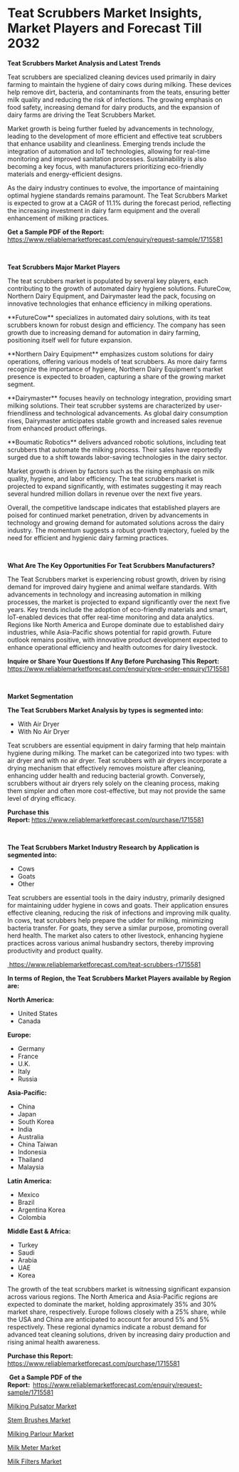 <p><h1>Teat Scrubbers Market Insights, Market Players and Forecast Till 2032</h1></p><p><strong>Teat Scrubbers Market Analysis and Latest Trends</strong></p>
<p><p>Teat scrubbers are specialized cleaning devices used primarily in dairy farming to maintain the hygiene of dairy cows during milking. These devices help remove dirt, bacteria, and contaminants from the teats, ensuring better milk quality and reducing the risk of infections. The growing emphasis on food safety, increasing demand for dairy products, and the expansion of dairy farms are driving the Teat Scrubbers Market.</p><p>Market growth is being further fueled by advancements in technology, leading to the development of more efficient and effective teat scrubbers that enhance usability and cleanliness. Emerging trends include the integration of automation and IoT technologies, allowing for real-time monitoring and improved sanitation processes. Sustainability is also becoming a key focus, with manufacturers prioritizing eco-friendly materials and energy-efficient designs.</p><p>As the dairy industry continues to evolve, the importance of maintaining optimal hygiene standards remains paramount. The Teat Scrubbers Market is expected to grow at a CAGR of 11.1% during the forecast period, reflecting the increasing investment in dairy farm equipment and the overall enhancement of milking practices.</p></p>
<p><strong>Get a Sample PDF of the Report:&nbsp;</strong> <a href="https://www.reliablemarketforecast.com/enquiry/request-sample/1715581?utm_campaign=1197&utm_medium=2&utm_source=Github&utm_content=ia&utm_term=09042025&utm_id=teat-scrubbers">https://www.reliablemarketforecast.com/enquiry/request-sample/1715581</a></p>
<p>&nbsp;</p>
<p><strong>Teat Scrubbers Major Market Players</strong></p>
<p><p>The teat scrubbers market is populated by several key players, each contributing to the growth of automated dairy hygiene solutions. FutureCow, Northern Dairy Equipment, and Dairymaster lead the pack, focusing on innovative technologies that enhance efficiency in milking operations.</p><p>**FutureCow** specializes in automated dairy solutions, with its teat scrubbers known for robust design and efficiency. The company has seen growth due to increasing demand for automation in dairy farming, positioning itself well for future expansion.</p><p>**Northern Dairy Equipment** emphasizes custom solutions for dairy operations, offering various models of teat scrubbers. As more dairy farms recognize the importance of hygiene, Northern Dairy Equipment's market presence is expected to broaden, capturing a share of the growing market segment.</p><p>**Dairymaster** focuses heavily on technology integration, providing smart milking solutions. Their teat scrubber systems are characterized by user-friendliness and technological advancements. As global dairy consumption rises, Dairymaster anticipates stable growth and increased sales revenue from enhanced product offerings.</p><p>**Boumatic Robotics** delivers advanced robotic solutions, including teat scrubbers that automate the milking process. Their sales have reportedly surged due to a shift towards labor-saving technologies in the dairy sector.</p><p>Market growth is driven by factors such as the rising emphasis on milk quality, hygiene, and labor efficiency. The teat scrubbers market is projected to expand significantly, with estimates suggesting it may reach several hundred million dollars in revenue over the next five years.</p><p>Overall, the competitive landscape indicates that established players are poised for continued market penetration, driven by advancements in technology and growing demand for automated solutions across the dairy industry. The momentum suggests a robust growth trajectory, fueled by the need for efficient and hygienic dairy farming practices.</p></p>
<p>&nbsp;</p>
<p><strong>What Are The Key Opportunities For Teat Scrubbers Manufacturers?</strong></p>
<p><p>The Teat Scrubbers market is experiencing robust growth, driven by rising demand for improved dairy hygiene and animal welfare standards. With advancements in technology and increasing automation in milking processes, the market is projected to expand significantly over the next five years. Key trends include the adoption of eco-friendly materials and smart, IoT-enabled devices that offer real-time monitoring and data analytics. Regions like North America and Europe dominate due to established dairy industries, while Asia-Pacific shows potential for rapid growth. Future outlook remains positive, with innovative product development expected to enhance operational efficiency and health outcomes for dairy livestock.</p></p>
<p><strong>Inquire or Share Your Questions If Any Before Purchasing This Report:</strong> <a href="https://www.reliablemarketforecast.com/enquiry/pre-order-enquiry/1715581?utm_campaign=1197&utm_medium=2&utm_source=Github&utm_content=ia&utm_term=09042025&utm_id=teat-scrubbers">https://www.reliablemarketforecast.com/enquiry/pre-order-enquiry/1715581</a></p>
<p>&nbsp;</p>
<p><strong>Market Segmentation</strong></p>
<p><strong>The Teat Scrubbers Market Analysis by types is segmented into:</strong></p>
<p><ul><li>With Air Dryer</li><li>With No Air Dryer</li></ul></p>
<p><p>Teat scrubbers are essential equipment in dairy farming that help maintain hygiene during milking. The market can be categorized into two types: with air dryer and with no air dryer. Teat scrubbers with air dryers incorporate a drying mechanism that effectively removes moisture after cleaning, enhancing udder health and reducing bacterial growth. Conversely, scrubbers without air dryers rely solely on the cleaning process, making them simpler and often more cost-effective, but may not provide the same level of drying efficacy.</p></p>
<p><strong>Purchase this Report:&nbsp;</strong><a href="https://www.reliablemarketforecast.com/purchase/1715581?utm_campaign=1197&utm_medium=2&utm_source=Github&utm_content=ia&utm_term=09042025&utm_id=teat-scrubbers">https://www.reliablemarketforecast.com/purchase/1715581</a></p>
<p>&nbsp;</p>
<p><strong>The Teat Scrubbers Market Industry Research by Application is segmented into:</strong></p>
<p><ul><li>Cows</li><li>Goats</li><li>Other</li></ul></p>
<p><p>Teat scrubbers are essential tools in the dairy industry, primarily designed for maintaining udder hygiene in cows and goats. Their application ensures effective cleaning, reducing the risk of infections and improving milk quality. In cows, teat scrubbers help prepare the udder for milking, minimizing bacteria transfer. For goats, they serve a similar purpose, promoting overall herd health. The market also caters to other livestock, enhancing hygiene practices across various animal husbandry sectors, thereby improving productivity and product quality.</p></p>
<p><a href="https://www.reliablemarketforecast.com/teat-scrubbers-r1715581?utm_campaign=1197&utm_medium=2&utm_source=Github&utm_content=ia&utm_term=09042025&utm_id=teat-scrubbers">&nbsp;https://www.reliablemarketforecast.com/teat-scrubbers-r1715581</a></p>
<p><strong>In terms of Region, the Teat Scrubbers Market Players available by Region are:</strong></p>
<p>
    <p> <strong> North America: </strong>
        <ul>
            <li>United States</li>
            <li>Canada</li>
        </ul>
        </p> 
    <p> <strong> Europe: </strong>
        <ul>
            <li>Germany</li>
            <li>France</li>
            <li>U.K.</li>
            <li>Italy</li>
            <li>Russia</li>
        </ul>
        </p> 
    <p> <strong> Asia-Pacific: </strong>
        <ul>
            <li>China</li>
            <li>Japan</li>
            <li>South Korea</li>
            <li>India</li>
            <li>Australia</li>
            <li>China Taiwan</li>
            <li>Indonesia</li>
            <li>Thailand</li>
            <li>Malaysia</li>
        </ul>
        </p> 
    <p> <strong> Latin America: </strong>
        <ul>
            <li>Mexico</li>
            <li>Brazil</li>
            <li>Argentina Korea</li>
            <li>Colombia</li>
        </ul>
        </p> 
    <p> <strong> Middle East & Africa: </strong>
        <ul>
            <li>Turkey</li>
            <li>Saudi</li>
            <li>Arabia</li>
            <li>UAE</li>
            <li>Korea</li>
        </ul>
    </p>
    </p>
<p><p>The growth of the teat scrubbers market is witnessing significant expansion across various regions. The North America and Asia-Pacific regions are expected to dominate the market, holding approximately 35% and 30% market share, respectively. Europe follows closely with a 25% share, while the USA and China are anticipated to account for around 5% and 5% respectively. These regional dynamics indicate a robust demand for advanced teat cleaning solutions, driven by increasing dairy production and rising animal health awareness.</p></p>
<p><strong>Purchase this Report: </strong><a href="https://www.reliablemarketforecast.com/purchase/1715581?utm_campaign=1197&utm_medium=2&utm_source=Github&utm_content=ia&utm_term=09042025&utm_id=teat-scrubbers">https://www.reliablemarketforecast.com/purchase/1715581</a></p>
<p>&nbsp;<strong>Get a Sample PDF of the Report:&nbsp;&nbsp;</strong><a href="https://www.reliablemarketforecast.com/enquiry/request-sample/1715581?utm_campaign=1197&utm_medium=2&utm_source=Github&utm_content=ia&utm_term=09042025&utm_id=teat-scrubbers">https://www.reliablemarketforecast.com/enquiry/request-sample/1715581</a></p>
<p><strong></strong></p>
<p><p><a href="https://github.com/sleeprudantf/Market-Research-Report-List-1/blob/main/milking-pulsator-market.md?utm_campaign=1197&utm_medium=2&utm_source=Github&utm_content=ia&utm_term=09042025&utm_id=teat-scrubbers">Milking Pulsator Market</a></p><p><a href="https://github.com/mgapeak/Market-Research-Report-List-1/blob/main/stem-brushes-market.md?utm_campaign=1197&utm_medium=2&utm_source=Github&utm_content=ia&utm_term=09042025&utm_id=teat-scrubbers">Stem Brushes Market</a></p><p><a href="https://github.com/andulanick3/Market-Research-Report-List-1/blob/main/milking-parlour-market.md?utm_campaign=1197&utm_medium=2&utm_source=Github&utm_content=ia&utm_term=09042025&utm_id=teat-scrubbers">Milking Parlour Market</a></p><p><a href="https://github.com/kakeryttri0c/Market-Research-Report-List-1/blob/main/milk-meter-market.md?utm_campaign=1197&utm_medium=2&utm_source=Github&utm_content=ia&utm_term=09042025&utm_id=teat-scrubbers">Milk Meter Market</a></p><p><a href="https://github.com/BrandonBrown3773/Market-Research-Report-List-1/blob/main/milk-filters-market.md?utm_campaign=1197&utm_medium=2&utm_source=Github&utm_content=ia&utm_term=09042025&utm_id=teat-scrubbers">Milk Filters Market</a></p></p>